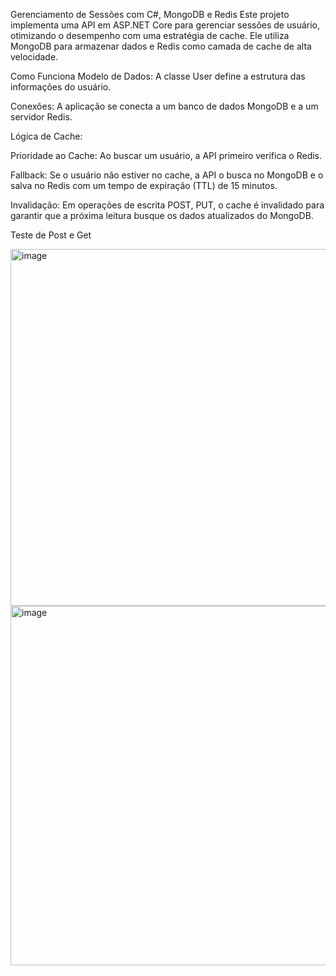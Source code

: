 Gerenciamento de Sessões com C#, MongoDB e Redis
Este projeto implementa uma API em ASP.NET Core para gerenciar sessões de usuário, 
otimizando o desempenho com uma estratégia de cache. 
Ele utiliza MongoDB para armazenar dados e Redis como camada de cache de alta velocidade.

Como Funciona
Modelo de Dados: A classe User define a estrutura das informações do usuário.

Conexões: A aplicação se conecta a um banco de dados MongoDB e a um servidor Redis.

Lógica de Cache:

Prioridade ao Cache: Ao buscar um usuário, a API primeiro verifica o Redis.

Fallback: Se o usuário não estiver no cache, a API o busca no MongoDB e o salva no Redis com um tempo de expiração (TTL) de 15 minutos.

Invalidação: Em operações de escrita POST, PUT, o cache é invalidado para garantir que a próxima leitura busque os dados atualizados do MongoDB.


Teste de Post e Get

<img width="932" height="571" alt="image" src="https://github.com/user-attachments/assets/6ef69ae9-d387-49bb-b1f5-1e272d6998d3" />

<img width="1051" height="575" alt="image" src="https://github.com/user-attachments/assets/169e0d3f-44b2-44d4-9c25-5fefff6fe867" />

